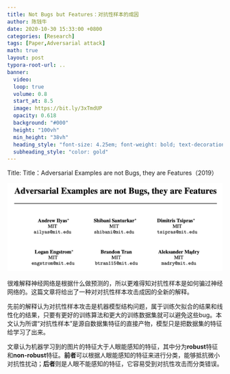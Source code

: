 ```yaml
---
title: Not Bugs but Features：对抗性样本的成因 
author: 陈钱牛
date: 2020-10-30 15:33:00 +0800
categories: [Research]
tags: [Paper,Adversarial attack]
math: true
layout: post
typora-root-url: ..
banner:
  video:
  loop: true
  volume: 0.8
  start_at: 8.5
  image: https://bit.ly/3xTmdUP
  opacity: 0.618
  background: "#000"
  height: "100vh"
  min_height: "38vh"
  heading_style: "font-size: 4.25em; font-weight: bold; text-decoration: underline"
  subheading_style: "color: gold"
---
```


Title: Title：Adversarial Examples are not Bugs, they are Features（2019）


![image-20201030233200893](/assets/images/posts/2020-10-31-Paper_not_bugs_but_features/image-20201030233200893.png)

很难解释神经网络是根据什么做预测的，所以更难得知对抗性样本是如何骗过神经网络的。这篇文章将给出了一种对对抗性样本攻击成因的全新的解释。

先前的解释认为对抗性样本攻击是机器模型结构问题，属于训练欠拟合的结果和线性化的结果，只要有更好的训练算法和更大的训练数据集就可以避免这些bug。本文认为所谓“对抗性样本”是源自数据集特征的直接产物，模型只是把数据集的特征给学习了出来。

文章认为机器学习到的图片的特征大于人眼能感知的特征，其中分为**robust**特征和**non-robust**特征。**前者**可以根据人眼能感知的特征来进行分类，能够抵抗微小对抗性扰动；**后者**则是人眼不能感知的特征，它容易受到对抗性攻击而分类错误。







